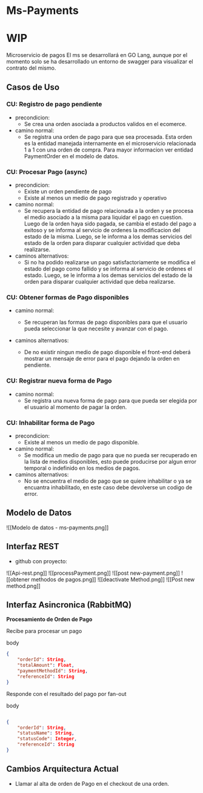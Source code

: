 # Ms-Payments
# WIP

Microservicio de pagos
El ms se desarrollará en GO Lang, aunque por el momento solo se ha desarrollado un entorno de swagger
  para visualizar el contrato del mismo. 
  
  ## Casos de Uso

### CU: Registro de pago pendiente
- precondicion:
    - Se crea una orden asociada a productos validos en el ecomerce.
- camino normal:
    - Se registra una orden de pago para que sea procesada. Esta orden es la entidad manejada internamente en el microservicio relacionada 1 a 1 con una orden de compra. Para mayor informacion ver entidad PaymentOrder en el modelo de datos.

### CU: Procesar Pago (async)
- precondicion:
    - Existe un orden pendiente de pago
    - Existe al menos un medio de pago registrado y operativo
- camino normal:
    - Se recupera la entidad de pago relacionada a la orden y se procesa el medio asociado a la misma para liquidar el pago en cuestion. Luego de la orden haya sido pagada, se cambia el estado del pago a exitoso y se informa al servicio de ordenes la modificacion del estado de la misma. Luego, se le informa a los demas servicios del estado de la orden para disparar cualquier actividad que deba realizarse.
- caminos alternativos:
    - Si no ha podido realizarse un pago satisfactoriamente se modifica el estado del pago como fallido y se informa al servicio de ordenes el estado. Luego, se le informa a los demas servicios del estado de la orden para disparar cualquier actividad que deba realizarse.

### CU: Obtener formas de Pago disponibles
- camino normal:
    - Se recuperan las formas de pago disponibles para que el usuario pueda seleccionar la que necesite y avanzar con el pago.

- caminos alternativos:
    - De no existir ningun medio de pago disponible el front-end deberá mostrar un mensaje de error para el pago dejando la orden en pendiente.

### CU: Registrar nueva forma de Pago
- camino normal:
    - Se registra una nueva forma de pago para que pueda ser elegida por el usuario al momento de pagar la orden.

### CU: Inhabilitar forma de Pago
- precondicion:
    - Existe al menos un medio de pago disponible.
- camino normal:
    - Se modifica un medio de pago para que no pueda ser recuperado en la lista de medios disponibles, esto puede producirse por algun error temporal o indefinido en los medios de pagos.
- caminos alternativos:
    - No se encuentra el medio de pago que se quiere inhabilitar o ya se encuantra inhabilitado, en este caso debe devolverse un codigo de error.

## Modelo de Datos
![[Modelo de datos - ms-payments.png]]
## Interfaz REST
- github con proyecto: 


![[Api-rest.png]]
![[processPayment.png]]
![[post new-payment.png]]
![[obtener methodos de pagos.png]]
![[deactivate Method.png]]
![[Post new method.png]]
## Interfaz Asincronica (RabbitMQ)
  

**Procesamiento de Orden de Pago**

Recibe para procesar un pago

body

```json
{
    "orderId": String,
    "totalAmount": Float,
    "paymentMethodId": String,
    "referenceId": String
}

```


Responde con el resultado del pago por fan-out

body

```json

{
    "orderId": String,
    "statusName": String,
    "statusCode": Integer,
    "referenceId": String
}

```

## Cambios Arquitectura Actual
- Llamar al alta de orden de Pago en el checkout de una orden.
